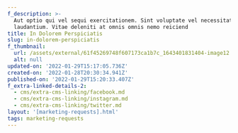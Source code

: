```yaml
---
f_description: >-
  Aut optio qui vel sequi exercitationem. Sint voluptate vel necessitatibus
  laudantium. Vitae deleniti at omnis omnis nemo reiciend
title: In Dolorem Perspiciatis
slug: in-dolorem-perspiciatis
f_thumbnail:
  url: /assets/external/61f45269748f607173ca1b7c_1643401831404-image12.jpg
  alt: null
updated-on: '2022-01-29T15:17:05.736Z'
created-on: '2022-01-28T20:30:34.941Z'
published-on: '2022-01-29T15:20:33.407Z'
f_extra-linked-details-2:
  - cms/extra-cms-linking/facebook.md
  - cms/extra-cms-linking/instagram.md
  - cms/extra-cms-linking/twitter.md
layout: '[marketing-requests].html'
tags: marketing-requests
---
```



